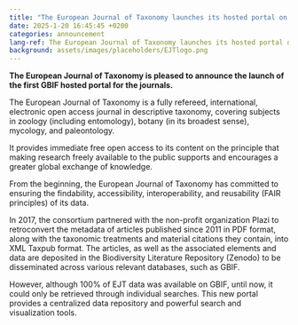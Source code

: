 ```yaml
---
title: "The European Journal of Taxonomy launches its hosted portal on GBIF"
date: 2025-1-20 16:45:45 +0200
categories: announcement
lang-ref: The European Journal of Taxonomy launches its hosted portal on GBIF
background: assets/images/placeholders/EJTlogo.png
---
```

**The European Journal of Taxonomy is pleased to announce the launch of the first GBIF hosted portal for the journals.**

The European Journal of Taxonomy is a fully refereed, international, electronic open access journal in descriptive taxonomy, covering subjects in zoology (including entomology), botany (in its broadest sense), mycology, and paleontology.

It provides immediate free open access to its content on the principle that making research freely available to the public supports and encourages a greater global exchange of knowledge.

From the beginning, the European Journal of Taxonomy has committed to ensuring the findability, accessibility, interoperability, and reusability (FAIR principles) of its data.

In 2017, the consortium partnered with the non-profit organization Plazi to retroconvert the metadata of articles published since 2011 in PDF format, along with the taxonomic treatments and material citations they contain, into XML Taxpub format. The articles, as well as the associated elements and data are deposited in the Biodiversity Literature Repository (Zenodo) to be disseminated across various relevant databases, such as GBIF.

However, although 100% of EJT data was available on GBIF, until now, it could only be retrieved through individual searches. This new portal provides a centralized data repository and powerful search and visualization tools.
